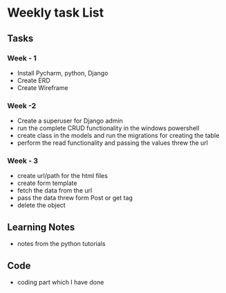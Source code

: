 # Weekly task List

## Tasks
### Week - 1
* Install Pycharm, python, Django
* Create ERD
* Create Wireframe

### Week -2
* Create a superuser for Django admin 
* run the complete CRUD functionality in the windows powershell
* create class in the models and run the migrations for creating the table
* perform the read functionality and passing the values threw the url

### Week - 3
* create url/path for the html files
* create form template
* fetch the data from the url 
* pass the data threw form Post or get tag
* delete the object

## Learning Notes
* notes from the python tutorials

## Code 
* coding part which I have done
